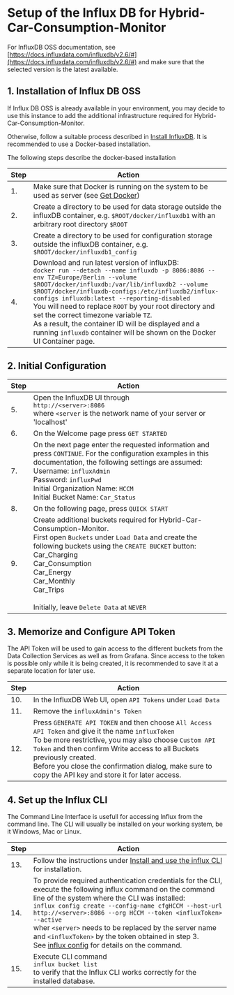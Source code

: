 # Setup of the Influx DB for Hybrid-Car-Consumption-Monitor

For InfluxDB OSS documentation, see [https://docs.influxdata.com/influxdb/v2.6/#](https://docs.influxdata.com/influxdb/v2.6/#) and make sure that the selected version is the latest available.

## 1. Installation of Influx DB OSS

If Influx DB OSS is already available in your environment, you may decide to use this instance to add the additional infrastructure required for Hybrid-Car-Consumption-Monitor.

Otherwise, follow a suitable process described in [Install InfluxDB](https://docs.influxdata.com/influxdb/v2.6/install/).
It is recommended to use a Docker-based installation.

The following steps describe the docker-based installation

|Step|Action
|----|-----------------------------------------------------
|1.  | Make sure that Docker is running on the system to be used as server (see [Get Docker](https://docs.docker.com/get-docker/))
|2.  | Create a directory to be used for data storage outside the influxDB container, e.g. ```$ROOT/docker/influxdb1``` with an arbitrary root directory ```$ROOT```
|3.  | Create a directory to be used for configuration storage outside the influxDB container, e.g. ```$ROOT/docker/influxdb1_config```
|4.  | Download and run latest version of influxDB:<br/>```docker run --detach --name influxdb -p 8086:8086 --env TZ=Europe/Berlin --volume $ROOT/docker/influxdb:/var/lib/influxdb2 --volume $ROOT/docker/influxdb-configs:/etc/influxdb2/influx-configs influxdb:latest --reporting-disabled```<br/> You will need to replace ```ROOT``` by your root directory and set the correct timezone variable ```TZ```. <br/> As a result, the container ID will be displayed and a running ```influxdb``` container will be shown on the Docker UI Container page.

## 2. Initial Configuration

|Step|Action
|----|-----------------------------------------------------
|5.  | Open the InfluxDB UI through <br/> ```http://<server>:8086``` <br/> where ```<server``` is the network name of your server or 'localhost'
|6.  | On the Welcome page press ```GET STARTED```
|7.  | On the next page enter the requested information and press ```CONTINUE```. For the configuration examples in this documentation, the following settings are assumed: <br/>Username: ```influxAdmin```<br/>Password: ```influxPwd```<br/>Initial Organization Name: ```HCCM```<br/>Initial Bucket Name: ```Car_Status```
|8.  | On the following page, press ```QUICK START```
|9.  | Create additional buckets required for Hybrid-Car-Consumption-Monitor.<br/>First open ```Buckets``` under ```Load Data``` and create the following buckets using the ```CREATE BUCKET``` button:<br/>Car_Charging<br/>Car_Consumption<br/>Car_Energy<br/>Car_Monthly<br/>Car_Trips<br/><br/>Initially, leave ```Delete Data``` at ```NEVER```

## 3. Memorize and Configure API Token

The API Token will be used to gain access to the different buckets from the Data Collection Services as well as from Grafana. Since access to the token is possible only while it is being created, it is recommended to save it at a separate location for later use.

|Step|Action
|----|-----------------------------------------------------
|10. | In the InfluxDB Web UI, open ```API Tokens``` under ```Load Data```
|11. | Remove the ```influxAdmin's Token```
|12. | Press ```GENERATE API TOKEN``` and then choose ```All Access API Token``` and give it the name ```influxToken```<br/>To be more restrictive, you may also choose ```Custom API Token``` and then confirm Write access to all Buckets previously created.<br/>Before you close the confirmation dialog, make sure to copy the API key and store it for later access.

## 4. Set up the Influx CLI

The Command Line Interface is usefull for accessing Influx from the command line.
The CLI will usually be installed on your working system, be it Windows, Mac or Linux.

|Step|Action
|----|-----------------------------------------------------
|13. | Follow the instructions under [Install and use the influx CLI](https://docs.influxdata.com/influxdb/v2.6/tools/influx-cli/) for installation.
|14. | To provide required authentication credentials for the CLI, execute the following influx command on the command line of the system where the CLI was installed:<br/>```influx config create --config-name cfgHCCM --host-url http://<server>:8086 --org HCCM --token <influxToken> --active```<br/>wher ```<server>``` needs to be replaced by the server name and ```<influxToken>``` by the token obtained in step 3.<br/>See [influx config](https://docs.influxdata.com/influxdb/v2.6/reference/cli/influx/config/) for details on the command.
|15. | Execute CLI command<br/>```influx bucket list```<br/>to verify that the Influx CLI works correctly for the installed database.
